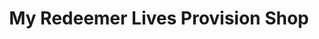 ---
title: "My Redeemer Lives Provision Shop"
url: /accra/my-redeemer-lives-provision-shop/
shop: Kiosk
---